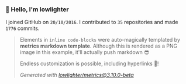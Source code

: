 ### 👋 Hello, I'm lowlighter

I joined GitHub on `20/10/2016`.
I contributed to `35` repositories and made `1776` commits.

> Elements in `inline code-blocks` were auto-magically templated by **metrics markdown template**.
> Although this is rendered as a PNG image in this example, it'll actually push markdown 😎
>
> Endless customization is possible, including hyperlinks 🎉!
>
> *Generated with [lowlighter/metrics@3.10.0-beta](https://github.com/lowlighter/metrics)*
